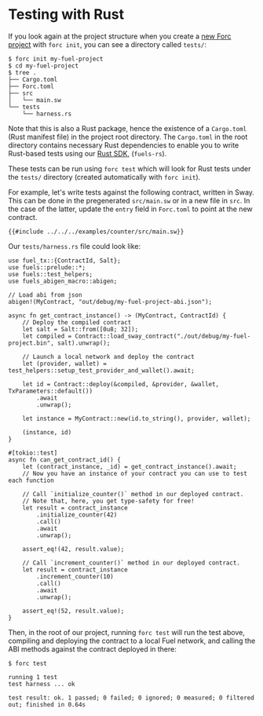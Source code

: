 # Testing with Rust

If you look again at the project structure when you create a [new Forc project](../introduction/forc_project.md) with `forc init`, you can see a directory called `tests/`:

```plaintext
$ forc init my-fuel-project
$ cd my-fuel-project
$ tree .
├── Cargo.toml
├── Forc.toml
├── src
│   └── main.sw
└── tests
    └── harness.rs
```

Note that this is also a Rust package, hence the existence of a `Cargo.toml` (Rust manifest file) in the project root directory. The `Cargo.toml` in the root directory contains necessary Rust dependencies to enable you to write Rust-based tests using our [Rust SDK](https://github.com/FuelLabs/fuels-rs), (`fuels-rs`).

These tests can be run using `forc test` which will look for Rust tests under the `tests/` directory (created automatically with `forc init`).

For example, let's write tests against the following contract, written in Sway. This can be done in the pregenerated `src/main.sw` or in a new file in `src`. In the case of the latter, update the `entry` field in `Forc.toml` to point at the new contract.

```sway
{{#include ../../../examples/counter/src/main.sw}}
```

Our `tests/harness.rs` file could look like:

<!--TODO add test here once examples are tested-->

```rust,ignore
use fuel_tx::{ContractId, Salt};
use fuels::prelude::*;
use fuels::test_helpers;
use fuels_abigen_macro::abigen;

// Load abi from json
abigen!(MyContract, "out/debug/my-fuel-project-abi.json");

async fn get_contract_instance() -> (MyContract, ContractId) {
    // Deploy the compiled contract
    let salt = Salt::from([0u8; 32]);
    let compiled = Contract::load_sway_contract("./out/debug/my-fuel-project.bin", salt).unwrap();

    // Launch a local network and deploy the contract
    let (provider, wallet) = test_helpers::setup_test_provider_and_wallet().await;

    let id = Contract::deploy(&compiled, &provider, &wallet, TxParameters::default())
        .await
        .unwrap();

    let instance = MyContract::new(id.to_string(), provider, wallet);

    (instance, id)
}

#[tokio::test]
async fn can_get_contract_id() {
    let (contract_instance, _id) = get_contract_instance().await;
    // Now you have an instance of your contract you can use to test each function

    // Call `initialize_counter()` method in our deployed contract.
    // Note that, here, you get type-safety for free!
    let result = contract_instance
        .initialize_counter(42)
        .call()
        .await
        .unwrap();

    assert_eq!(42, result.value);

    // Call `increment_counter()` method in our deployed contract.
    let result = contract_instance
        .increment_counter(10)
        .call()
        .await
        .unwrap();

    assert_eq!(52, result.value);
}
```

Then, in the root of our project, running `forc test` will run the test above, compiling and deploying the contract to a local Fuel network, and calling the ABI methods against the contract deployed in there:

```console
$ forc test

running 1 test
test harness ... ok

test result: ok. 1 passed; 0 failed; 0 ignored; 0 measured; 0 filtered out; finished in 0.64s
```
